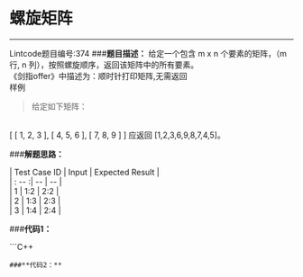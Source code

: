 # 螺旋矩阵
---
Lintcode题目编号:374
###**题目描述：**
给定一个包含 m x n 个要素的矩阵，（m 行, n 列），按照螺旋顺序，返回该矩阵中的所有要素。  
《剑指offer》中描述为：顺时针打印矩阵,无需返回  
样例  
>给定如下矩阵：
<br>
[
 [ 1, 2, 3 ],  
 [ 4, 5, 6 ],  
 [ 7, 8, 9 ]
]  
应返回 [1,2,3,6,9,8,7,4,5]。

###**解题思路：**

| Test Case ID | Input | Expected Result |  
| : -- :| -- | -- |  
| 1 | 1:2 | 2:2 |  
| 2 | 1:3 | 2:3 |  
| 3 | 1:4 | 2:4 |

###**代码1：**
<td bgcolor=#FFEBCD>
```C++

```
###**代码2：**
